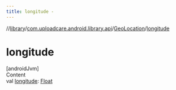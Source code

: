 ```yaml
---
title: longitude -
---
```

//[library](../../index.md)/[com.uploadcare.android.library.api](../index.md)/[GeoLocation](index.md)/[longitude](longitude.md)



# longitude  
[androidJvm]  
Content  
val [longitude](longitude.md): [Float](https://kotlinlang.org/api/latest/jvm/stdlib/kotlin/-float/index.html)  




